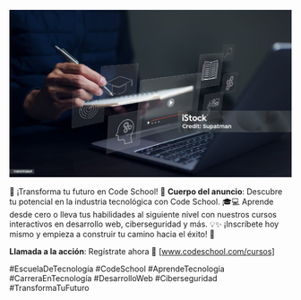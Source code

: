 
![](coderschool.jpg)

🚀 ¡Transforma tu futuro en Code School! 🌟
**Cuerpo del anuncio**:
Descubre tu potencial en la industria tecnológica con Code School. 🎓💻 Aprende desde cero o lleva tus habilidades al siguiente nivel con nuestros cursos interactivos en desarrollo web, ciberseguridad y más. 💡✨ ¡Inscríbete hoy mismo y empieza a construir tu camino hacia el éxito! 🚀

**Llamada a la acción**: 
Regístrate ahora 📲 [www.codeschool.com/cursos]

#EscuelaDeTecnología #CodeSchool #AprendeTecnología #CarreraEnTecnología #DesarrolloWeb #Ciberseguridad #TransformaTuFuturo
